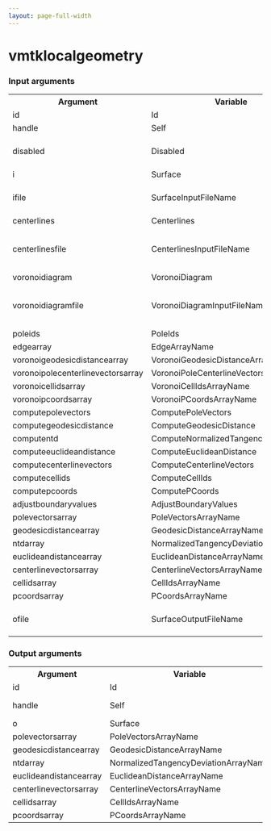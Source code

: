```yaml
---
layout: page-full-width
---
```

<h1>vmtklocalgeometry</h1>
<h3>Input arguments</h3>
<table class="vmtkscripts">
<tr>
<th>Argument</th><th>Variable</th><th>Type</th><th>Length</th><th>Range</th><th>Default</th><th>Description</th>
</tr>
<tr><td>id</td><td>Id</td><td>str</td><td>1</td><td></td><td>0</td><td>script id</td>
</tr>
<tr><td>handle</td><td>Self</td><td>self</td><td>1</td><td></td><td></td><td>handle to self</td>
</tr>
<tr><td>disabled</td><td>Disabled</td><td>bool</td><td>1</td><td></td><td>0</td><td>disable execution and piping</td>
</tr>
<tr><td>i</td><td>Surface</td><td>vtkPolyData</td><td>1</td><td></td><td></td><td></td>
</tr>
<tr><td>ifile</td><td>SurfaceInputFileName</td><td>str</td><td>1</td><td></td><td></td><td>filename for the default Surface reader</td>
</tr>
<tr><td>centerlines</td><td>Centerlines</td><td>vtkPolyData</td><td>1</td><td></td><td></td><td></td>
</tr>
<tr><td>centerlinesfile</td><td>CenterlinesInputFileName</td><td>str</td><td>1</td><td></td><td></td><td>filename for the default Centerlines reader</td>
</tr>
<tr><td>voronoidiagram</td><td>VoronoiDiagram</td><td>vtkPolyData</td><td>1</td><td></td><td></td><td></td>
</tr>
<tr><td>voronoidiagramfile</td><td>VoronoiDiagramInputFileName</td><td>str</td><td>1</td><td></td><td></td><td>filename for the default VoronoiDiagram reader</td>
</tr>
<tr><td>poleids</td><td>PoleIds</td><td>vtkIdList</td><td>1</td><td></td><td></td><td></td>
</tr>
<tr><td>edgearray</td><td>EdgeArrayName</td><td>str</td><td>1</td><td></td><td>EdgeArray</td><td></td>
</tr>
<tr><td>voronoigeodesicdistancearray</td><td>VoronoiGeodesicDistanceArrayName</td><td>str</td><td>1</td><td></td><td>VoronoiGeodesicDistance</td><td></td>
</tr>
<tr><td>voronoipolecenterlinevectorsarray</td><td>VoronoiPoleCenterlineVectorsArrayName</td><td>str</td><td>1</td><td></td><td>VoronoiPoleCenterlineVectors</td><td></td>
</tr>
<tr><td>voronoicellidsarray</td><td>VoronoiCellIdsArrayName</td><td>str</td><td>1</td><td></td><td>VoronoiCellIds</td><td></td>
</tr>
<tr><td>voronoipcoordsarray</td><td>VoronoiPCoordsArrayName</td><td>str</td><td>1</td><td></td><td>VoronoiPCoords</td><td></td>
</tr>
<tr><td>computepolevectors</td><td>ComputePoleVectors</td><td>bool</td><td>1</td><td></td><td>0</td><td></td>
</tr>
<tr><td>computegeodesicdistance</td><td>ComputeGeodesicDistance</td><td>bool</td><td>1</td><td></td><td>0</td><td></td>
</tr>
<tr><td>computentd</td><td>ComputeNormalizedTangencyDeviation</td><td>bool</td><td>1</td><td></td><td>0</td><td></td>
</tr>
<tr><td>computeeuclideandistance</td><td>ComputeEuclideanDistance</td><td>bool</td><td>1</td><td></td><td>0</td><td></td>
</tr>
<tr><td>computecenterlinevectors</td><td>ComputeCenterlineVectors</td><td>bool</td><td>1</td><td></td><td>0</td><td></td>
</tr>
<tr><td>computecellids</td><td>ComputeCellIds</td><td>bool</td><td>1</td><td></td><td>0</td><td></td>
</tr>
<tr><td>computepcoords</td><td>ComputePCoords</td><td>bool</td><td>1</td><td></td><td>0</td><td></td>
</tr>
<tr><td>adjustboundaryvalues</td><td>AdjustBoundaryValues</td><td>bool</td><td>1</td><td></td><td>0</td><td></td>
</tr>
<tr><td>polevectorsarray</td><td>PoleVectorsArrayName</td><td>str</td><td>1</td><td></td><td>PoleVectors</td><td></td>
</tr>
<tr><td>geodesicdistancearray</td><td>GeodesicDistanceArrayName</td><td>str</td><td>1</td><td></td><td>GeodesicDistance</td><td></td>
</tr>
<tr><td>ntdarray</td><td>NormalizedTangencyDeviationArrayName</td><td>str</td><td>1</td><td></td><td>NTD</td><td></td>
</tr>
<tr><td>euclideandistancearray</td><td>EuclideanDistanceArrayName</td><td>str</td><td>1</td><td></td><td>EuclideanDistance</td><td></td>
</tr>
<tr><td>centerlinevectorsarray</td><td>CenterlineVectorsArrayName</td><td>str</td><td>1</td><td></td><td>CenterlineVectors</td><td></td>
</tr>
<tr><td>cellidsarray</td><td>CellIdsArrayName</td><td>str</td><td>1</td><td></td><td>CellIdsArray</td><td></td>
</tr>
<tr><td>pcoordsarray</td><td>PCoordsArrayName</td><td>str</td><td>1</td><td></td><td>PCoordsArray</td><td></td>
</tr>
<tr><td>ofile</td><td>SurfaceOutputFileName</td><td>str</td><td>1</td><td></td><td></td><td>filename for the default Surface writer</td>
</tr>
</table>
<h3>Output arguments</h3>
<table class="vmtkscripts">
<tr>
<th>Argument</th><th>Variable</th><th>Type</th><th>Length</th><th>Range</th><th>Default</th><th>Description</th>
</tr>
<tr><td>id</td><td>Id</td><td>str</td><td>1</td><td></td><td>0</td><td>script id</td>
</tr>
<tr><td>handle</td><td>Self</td><td>self</td><td>1</td><td></td><td></td><td>handle to self</td>
</tr>
<tr><td>o</td><td>Surface</td><td>vtkPolyData</td><td>1</td><td></td><td></td><td></td>
</tr>
<tr><td>polevectorsarray</td><td>PoleVectorsArrayName</td><td>str</td><td>1</td><td></td><td>PoleVectors</td><td></td>
</tr>
<tr><td>geodesicdistancearray</td><td>GeodesicDistanceArrayName</td><td>str</td><td>1</td><td></td><td>GeodesicDistance</td><td></td>
</tr>
<tr><td>ntdarray</td><td>NormalizedTangencyDeviationArrayName</td><td>str</td><td>1</td><td></td><td>NTD</td><td></td>
</tr>
<tr><td>euclideandistancearray</td><td>EuclideanDistanceArrayName</td><td>str</td><td>1</td><td></td><td>EuclideanDistance</td><td></td>
</tr>
<tr><td>centerlinevectorsarray</td><td>CenterlineVectorsArrayName</td><td>str</td><td>1</td><td></td><td>CenterlineVectors</td><td></td>
</tr>
<tr><td>cellidsarray</td><td>CellIdsArrayName</td><td>str</td><td>1</td><td></td><td>CellIdsArray</td><td></td>
</tr>
<tr><td>pcoordsarray</td><td>PCoordsArrayName</td><td>str</td><td>1</td><td></td><td>PCoordsArray</td><td></td>
</tr>
</table>

